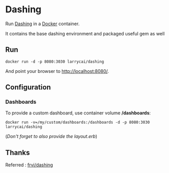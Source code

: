 # Dashing

Run [Dashing](http://dashing.io/) in a [Docker](http://docker.io/) container.

It contains the base dashing environment and packaged useful gem as well


## Run

```docker run -d -p 8080:3030 larrycai/dashing```

And point your browser to [http://localhost:8080/](http://localhost:8080/).


## Configuration

### Dashboards

To provide a custom dashboard, use container volume **/dashboards**:

```docker run -v=/my/custom/dashboards:/dashboards -d -p 8080:3030 larrycai/dashing```

(*Don't forget to also provide the layout.erb*)

## Thanks

Referred : [frvi/dashing](https://registry.hub.docker.com/u/frvi/dashing/)

